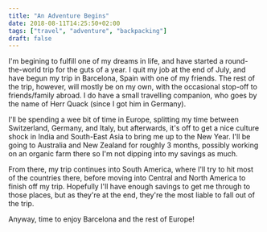 ```yaml
---
title: "An Adventure Begins"
date: 2018-08-11T14:25:50+02:00
tags: ["travel", "adventure", "backpacking"]
draft: false
---
```


I'm begining to fulfill one of my dreams in life, and have started a round-the-world trip for the guts of a year. I quit my job at the end of July, and have begun my trip in Barcelona, Spain with one of my friends. The rest of the trip, however, will mostly be on my own, with the occasional stop-off to friends/family abroad. I do have a small travelling companion, who goes by the name of Herr Quack (since I got him in Germany).

I'll be spending a wee bit of time in Europe, splitting my time between Switzerland, Germany, and Italy, but afterwards, it's off to get a nice culture shock in India and South-East Asia to bring me up to the New Year. I'll be going to Australia and New Zealand for roughly 3 months, possibly working on an organic farm there so I'm not dipping into my savings as much.

From there, my trip continues into South America, where I'll try to hit most of the countries there, before moving into Central and North America to finish off my trip. Hopefully I'll have enough savings to get me through to those places, but as they're at the end, they're the most liable to fall out of the trip.

Anyway, time to enjoy Barcelona and the rest of Europe!